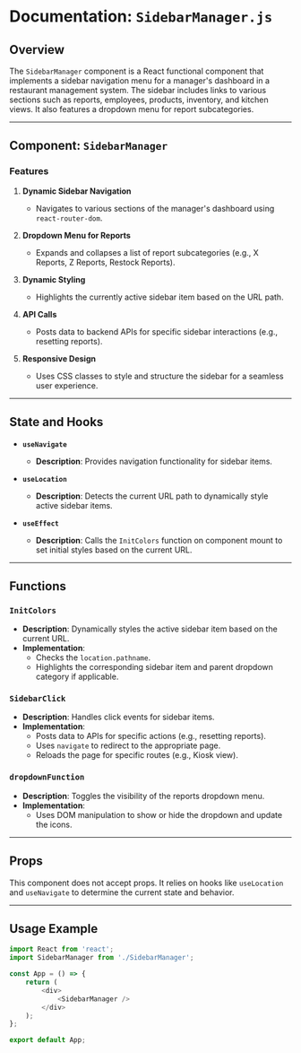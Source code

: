 # Documentation: `SidebarManager.js`

## Overview

The `SidebarManager` component is a React functional component that implements a sidebar navigation menu for a manager's dashboard in a restaurant management system. The sidebar includes links to various sections such as reports, employees, products, inventory, and kitchen views. It also features a dropdown menu for report subcategories.

---

## Component: `SidebarManager`

### Features

1. **Dynamic Sidebar Navigation**
   - Navigates to various sections of the manager's dashboard using `react-router-dom`.

2. **Dropdown Menu for Reports**
   - Expands and collapses a list of report subcategories (e.g., X Reports, Z Reports, Restock Reports).

3. **Dynamic Styling**
   - Highlights the currently active sidebar item based on the URL path.

4. **API Calls**
   - Posts data to backend APIs for specific sidebar interactions (e.g., resetting reports).

5. **Responsive Design**
   - Uses CSS classes to style and structure the sidebar for a seamless user experience.

---

## State and Hooks

- **`useNavigate`**  
  - **Description**: Provides navigation functionality for sidebar items.  

- **`useLocation`**  
  - **Description**: Detects the current URL path to dynamically style active sidebar items.

- **`useEffect`**  
  - **Description**: Calls the `InitColors` function on component mount to set initial styles based on the current URL.

---

## Functions

### `InitColors`

- **Description**: Dynamically styles the active sidebar item based on the current URL.
- **Implementation**:  
  - Checks the `location.pathname`.
  - Highlights the corresponding sidebar item and parent dropdown category if applicable.

### `SidebarClick`

- **Description**: Handles click events for sidebar items.
- **Implementation**:
  - Posts data to APIs for specific actions (e.g., resetting reports).
  - Uses `navigate` to redirect to the appropriate page.
  - Reloads the page for specific routes (e.g., Kiosk view).

### `dropdownFunction`

- **Description**: Toggles the visibility of the reports dropdown menu.
- **Implementation**:
  - Uses DOM manipulation to show or hide the dropdown and update the icons.

---

## Props

This component does not accept props. It relies on hooks like `useLocation` and `useNavigate` to determine the current state and behavior.

---

## Usage Example

```javascript
import React from 'react';
import SidebarManager from './SidebarManager';

const App = () => {
    return (
        <div>
            <SidebarManager />
        </div>
    );
};

export default App;
